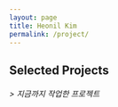 ```yaml
---
layout: page
title: Heonil Kim
permalink: /project/
---
```


## Selected Projects

###### > 지금까지 작업한 프로젝트



